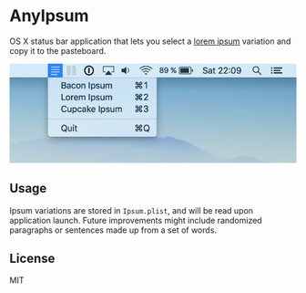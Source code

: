 # AnyIpsum

OS X status bar application that lets you select a
[lorem ipsum](https://en.wikipedia.org/wiki/Lorem_ipsum) variation and copy it
to the pasteboard.

![Screenshot of AnyIpsum in action](screenshot.png)

## Usage

Ipsum variations are stored in `Ipsum.plist`, and will be read upon application
launch. Future improvements might include randomized paragraphs or sentences
made up from a set of words.

## License

MIT
